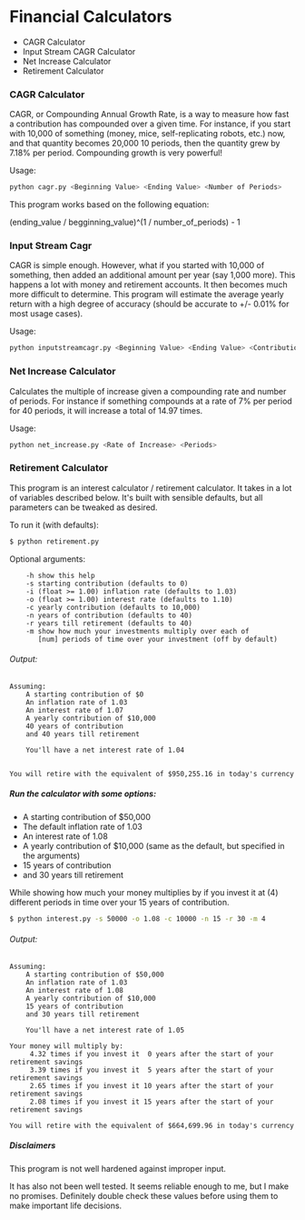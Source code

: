 # Financial Calculators

 * CAGR Calculator
 * Input Stream CAGR Calculator
 * Net Increase Calculator
 * Retirement Calculator

### CAGR Calculator

CAGR, or Compounding Annual Growth Rate, is a way to measure how fast
a contribution has compounded over a given time. For instance, if you
start with 10,000 of something (money, mice, self-replicating robots,
etc.) now, and that quantity becomes 20,000 10 periods, then the quantity
grew by 7.18% per period. Compounding growth is very powerful!

Usage:

```bash
python cagr.py <Beginning Value> <Ending Value> <Number of Periods>
```

This program works based on the following equation:

(ending\_value / begginning\_value)^(1 / number\_of\_periods) - 1

### Input Stream Cagr

CAGR is simple enough. However, what if you started with 10,000 of something,
then added an additional amount per year (say 1,000 more). This happens a lot
with money and retirement accounts. It then becomes much more difficult to
determine. This program will estimate the average yearly return with a high
degree of accuracy (should be accurate to +/- 0.01% for most usage cases).

Usage:

```bash
python inputstreamcagr.py <Beginning Value> <Ending Value> <Contribution per period> <Number of Periods>
```

### Net Increase Calculator

Calculates the multiple of increase given a compounding rate and number of
periods. For instance if something compounds at a rate of 7% per period for
40 periods, it will increase a total of 14.97 times.

Usage:
```bash
python net_increase.py <Rate of Increase> <Periods>
```

### Retirement Calculator

This program is an interest calculator / retirement calculator. It takes in a
lot of variables described below. It's built with sensible defaults, but all
parameters can be tweaked as desired.

To run it (with defaults):

```bash
$ python retirement.py
```

Optional arguments:
```
    -h show this help
    -s starting contribution (defaults to 0)
    -i (float >= 1.00) inflation rate (defaults to 1.03)
    -o (float >= 1.00) interest rate (defaults to 1.10)
    -c yearly contribution (defaults to 10,000)
    -n years of contribution (defaults to 40)
    -r years till retirement (defaults to 40)
    -m show how much your investments multiply over each of
       [num] periods of time over your investment (off by default)
```

###### Output:
```
Assuming:
    A starting contribution of $0
    An inflation rate of 1.03
    An interest rate of 1.07
    A yearly contribution of $10,000
    40 years of contribution
    and 40 years till retirement

    You'll have a net interest rate of 1.04


You will retire with the equivalent of $950,255.16 in today's currency
```

##### Run the calculator with some options:

* A starting contribution of $50,000
* The default inflation rate of 1.03
* An interest rate of 1.08
* A yearly contribution of $10,000 (same as the default, but specified in the arguments)
* 15 years of contribution
* and 30 years till retirement

While showing how much your money multiplies by if you invest it
at (4) different periods in time over your 15 years of contribution.

```bash
$ python interest.py -s 50000 -o 1.08 -c 10000 -n 15 -r 30 -m 4
```
###### Output:
```
Assuming:
    A starting contribution of $50,000
    An inflation rate of 1.03
    An interest rate of 1.08
    A yearly contribution of $10,000
    15 years of contribution
    and 30 years till retirement

    You'll have a net interest rate of 1.05

Your money will multiply by:
     4.32 times if you invest it  0 years after the start of your retirement savings
     3.39 times if you invest it  5 years after the start of your retirement savings
     2.65 times if you invest it 10 years after the start of your retirement savings
     2.08 times if you invest it 15 years after the start of your retirement savings

You will retire with the equivalent of $664,699.96 in today's currency
```

##### Disclaimers
This program is not well hardened against improper input.

It has also not been well tested. It seems reliable enough to me, but I make
no promises. Definitely double check these values before using them to make
important life decisions.
